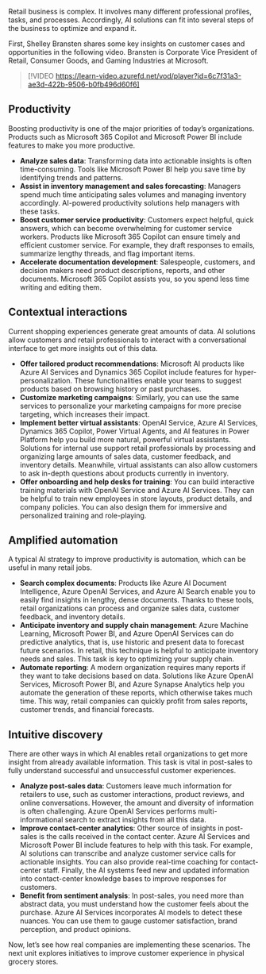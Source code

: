 Retail business is complex. It involves many different professional profiles, tasks, and processes. Accordingly, AI solutions can fit into several steps of the business to optimize and expand it.

First, Shelley Bransten shares some key insights on customer cases and opportunities in the following video. Bransten is Corporate Vice President of Retail, Consumer Goods, and Gaming Industries at Microsoft.

> [!VIDEO https://learn-video.azurefd.net/vod/player?id=6c7f31a3-ae3d-422b-9506-b0fb496d60f6]

## Productivity

Boosting productivity is one of the major priorities of today’s organizations. Products such as Microsoft 365 Copilot and Microsoft Power BI include features to make you more productive.

* **Analyze sales data**: Transforming data into actionable insights is often time-consuming. Tools like Microsoft Power BI help you save time by identifying trends and patterns.
* **Assist in inventory management and sales forecasting**: Managers spend much time anticipating sales volumes and managing inventory accordingly. AI-powered productivity solutions help managers with these tasks.
* **Boost customer service productivity**: Customers expect helpful, quick answers, which can become overwhelming for customer service workers. Products like Microsoft 365 Copilot can ensure timely and efficient customer service. For example, they draft responses to emails, summarize lengthy threads, and flag important items.
* **Accelerate documentation development**: Salespeople, customers, and decision makers need product descriptions, reports, and other documents. Microsoft 365 Copilot assists you, so you spend less time writing and editing them.

## Contextual interactions

Current shopping experiences generate great amounts of data. AI solutions allow customers and retail professionals to interact with a conversational interface to get more insights out of this data.

* **Offer tailored product recommendations**: Microsoft AI products like Azure AI Services and Dynamics 365 Copilot include features for hyper-personalization. These functionalities enable your teams to suggest products based on browsing history or past purchases.
* **Customize marketing campaigns**: Similarly, you can use the same services to personalize your marketing campaigns for more precise targeting, which increases their impact.
* **Implement better virtual assistants**: OpenAI Service, Azure AI Services, Dynamics 365 Copilot, Power Virtual Agents, and AI features in Power Platform help you build more natural, powerful virtual assistants. Solutions for internal use support retail professionals by processing and organizing large amounts of sales data, customer feedback, and inventory details. Meanwhile, virtual assistants can also allow customers to ask in-depth questions about products currently in inventory.
* **Offer onboarding and help desks for training**: You can build interactive training materials with OpenAI Service and Azure AI Services. They can be helpful to train new employees in store layouts, product details, and company policies. You can also design them for immersive and personalized training and role-playing.

## Amplified automation

A typical AI strategy to improve productivity is automation, which can be useful in many retail jobs.

* **Search complex documents**: Products like Azure AI Document Intelligence, Azure OpenAI Services, and Azure AI Search enable you to easily find insights in lengthy, dense documents. Thanks to these tools, retail organizations can process and organize sales data, customer feedback, and inventory details.
* **Anticipate inventory and supply chain management**: Azure Machine Learning, Microsoft Power BI, and Azure OpenAI Services can do predictive analytics, that is, use historic and present data to forecast future scenarios. In retail, this technique is helpful to anticipate inventory needs and sales. This task is key to optimizing your supply chain.
* **Automate reporting**: A modern organization requires many reports if they want to take decisions based on data. Solutions like Azure OpenAI Services, Microsoft Power BI, and Azure Synapse Analytics help you automate the generation of these reports, which otherwise takes much time. This way, retail companies can quickly profit from sales reports, customer trends, and financial forecasts.

## Intuitive discovery

There are other ways in which AI enables retail organizations to get more insight from already available information. This task is vital in post-sales to fully understand successful and unsuccessful customer experiences.

* **Analyze post-sales data**: Customers leave much information for retailers to use, such as customer interactions, product reviews, and online conversations. However, the amount and diversity of information is often challenging. Azure OpenAI Services performs multi-informational search to extract insights from all this data.
* **Improve contact-center analytics**: Other source of insights in post-sales is the calls received in the contact center. Azure AI Services and Microsoft Power BI include features to help with this task. For example, AI solutions can transcribe and analyze customer service calls for actionable insights. You can also provide real-time coaching for contact-center staff. Finally, the AI systems feed new and updated information into contact-center knowledge bases to improve responses for customers.
* **Benefit from sentiment analysis**: In post-sales, you need more than abstract data, you must understand how the customer feels about the purchase. Azure AI Services incorporates AI models to detect these nuances. You can use them to gauge customer satisfaction, brand perception, and product opinions.

Now, let’s see how real companies are implementing these scenarios. The next unit explores initiatives to improve customer experience in physical grocery stores.
